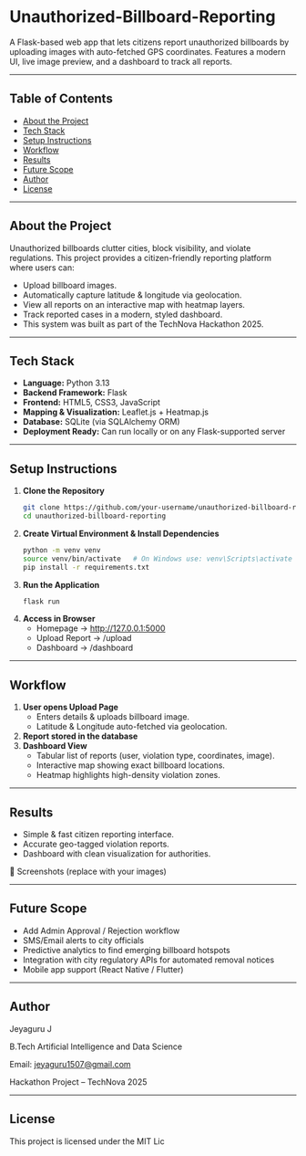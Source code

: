 # Unauthorized-Billboard-Reporting

A Flask-based web app that lets citizens report unauthorized billboards by uploading images with auto-fetched GPS coordinates. Features a modern UI, live image preview, and a dashboard to track all reports.

---

## Table of Contents
- [About the Project](#about-the-project)
- [Tech Stack](#tech-stack)
- [Setup Instructions](#setup-instructions)
- [Workflow](#workflow)
- [Results](#results)
- [Future Scope](#future-scope)
- [Author](#author)
- [License](#license)

---

## About the Project

Unauthorized billboards clutter cities, block visibility, and violate regulations. This project provides a citizen-friendly reporting platform where users can:
- Upload billboard images.
- Automatically capture latitude & longitude via geolocation.
- View all reports on an interactive map with heatmap layers.
- Track reported cases in a modern, styled dashboard.
- This system was built as part of the TechNova Hackathon 2025.

---

## Tech Stack

- **Language:** Python 3.13
- **Backend Framework:** Flask
- **Frontend:** HTML5, CSS3, JavaScript
- **Mapping & Visualization:** Leaflet.js + Heatmap.js
- **Database:** SQLite (via SQLAlchemy ORM)
- **Deployment Ready:** Can run locally or on any Flask-supported server

---

## Setup Instructions

1. **Clone the Repository**
   ```bash
   git clone https://github.com/your-username/unauthorized-billboard-reporting.git
   cd unauthorized-billboard-reporting

2. **Create Virtual Environment & Install Dependencies**
   ```bash
   python -m venv venv
   source venv/bin/activate   # On Windows use: venv\Scripts\activate
   pip install -r requirements.txt

3. **Run the Application**
   ```bash
   flask run

4. **Access in Browser**
   - Homepage → http://127.0.0.1:5000
   - Upload Report → /upload
   - Dashboard → /dashboard

---

## Workflow

1. **User opens Upload Page**
   - Enters details & uploads billboard image.
   - Latitude & Longitude auto-fetched via geolocation.
2. **Report stored in the database**
3. **Dashboard View**
   - Tabular list of reports (user, violation type, coordinates, image).
   - Interactive map showing exact billboard locations.
   - Heatmap highlights high-density violation zones.

---

## Results

- Simple & fast citizen reporting interface.
- Accurate geo-tagged violation reports.
- Dashboard with clean visualization for authorities.

📸 Screenshots (replace with your images)



---

## Future Scope

- Add Admin Approval / Rejection workflow
- SMS/Email alerts to city officials
- Predictive analytics to find emerging billboard hotspots
- Integration with city regulatory APIs for automated removal notices
- Mobile app support (React Native / Flutter)

---

## Author

Jeyaguru J

B.Tech Artificial Intelligence and Data Science

Email: jeyaguru1507@gmail.com

Hackathon Project – TechNova 2025

---

## License

This project is licensed under the MIT Lic
